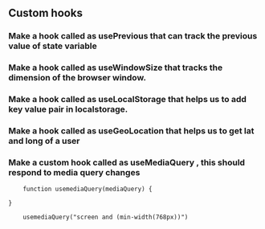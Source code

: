 ## Custom hooks

### Make a hook called as usePrevious that can track the previous value of state variable

### Make a hook called as useWindowSize that tracks the dimension of the browser window.

### Make a hook called as useLocalStorage that helps us to add key value pair in localstorage. 

### Make a hook called as useGeoLocation that helps us to get lat and long of a user

### Make a custom hook called as useMediaQuery , this should respond to media query changes

```
    function usemediaQuery(mediaQuery) {

}

    usemediaQuery("screen and (min-width(768px))")
```